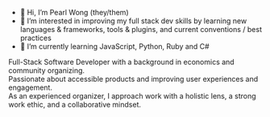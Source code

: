 - 👋 Hi, I’m Pearl Wong (they/them)
- 👀 I’m interested in improving my full stack dev skills by learning new languages & frameworks, tools & plugins, and current conventions / best practices
- 🌱 I’m currently learning JavaScript, Python, Ruby and C#

Full-Stack Software Developer with a background in economics and community organizing.   
Passionate about accessible products and improving user experiences and engagement.   
As an experienced organizer, I approach work with a holistic lens, a strong work ethic, and a collaborative mindset.  

